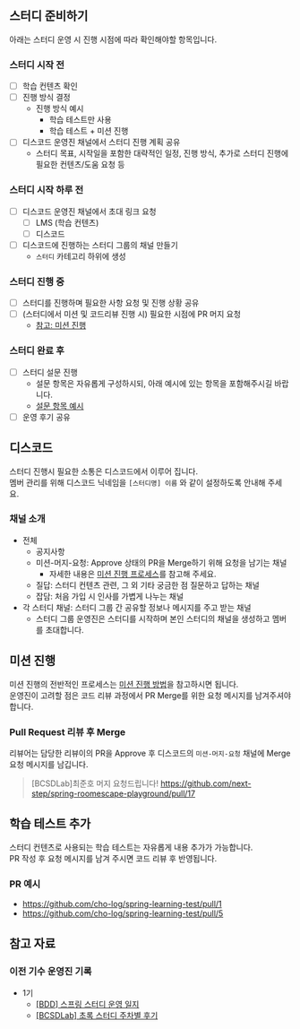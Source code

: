 ## 스터디 준비하기
아래는 스터디 운영 시 진행 시점에 따라 확인해야할 항목입니다.

### 스터디 시작 전
- [ ] 학습 컨텐츠 확인
- [ ] 진행 방식 결정
  - 진행 방식 예시
    - 학습 테스트만 사용
    - 학습 테스트 + 미션 진행 
- [ ] 디스코드 운영진 채널에서 스터디 진행 계획 공유
  - 스터디 목표, 시작일을 포함한 대략적인 일정, 진행 방식, 추가로 스터디 진행에 필요한 컨텐츠/도움 요청 등 

### 스터디 시작 하루 전
- [ ] 디스코드 운영진 채널에서 초대 링크 요청 
  - [ ] LMS (학습 컨텐츠)
  - [ ] 디스코드
- [ ] 디스코드에 진행하는 스터디 그룹의 채널 만들기
  - `스터디` 카테고리 하위에 생성 

### 스터디 진행 중
- [ ] 스터디를 진행하며 필요한 사항 요청 및 진행 상황 공유
- [ ] (스터디에서 미션 및 코드리뷰 진행 시) 필요한 시점에 PR 머지 요청
  - [참고: 미션 진행](#미션-진행)

### 스터디 완료 후
- [ ] 스터디 설문 진행
  - 설문 항목은 자유롭게 구성하시되, 아래 예시에 있는 항목을 포함해주시길 바랍니다.  
  - [설문 항목 예시](https://docs.google.com/forms/d/e/1FAIpQLSeUI9yPDgRnZwdgRaMmalPvQfH4txpjpfNvbK9C8GZn63yb6A/viewform)
- [ ] 운영 후기 공유

## 디스코드
스터디 진행시 필요한 소통은 디스코드에서 이루어 집니다.   
멤버 관리를 위해 디스코드 닉네임을 `[스터디명] 이름` 와 같이 설정하도록 안내해 주세요.

### 채널 소개
- 전체
  - 공지사항 
  - 미션-머지-요청: Approve 상태의 PR을 Merge하기 위해 요청을 남기는 채널 
    - 자세한 내용은 [미션 진행 프로세스](#미션-진행)를 참고해 주세요.
  - 질답: 스터디 컨텐츠 관련, 그 외 기타 궁금한 점 질문하고 답하는 채널
  - 잡담: 처음 가입 시 인사를 가볍게 나누는 채널
- 각 스터디 채널: 스터디 그룹 간 공유할 정보나 메시지를 주고 받는 채널
  - 스터디 그룹 운영진은 스터디를 시작하며 본인 스터디의 채널을 생성하고 멤버를 초대합니다.

## 미션 진행

미션 진행의 전반적인 프로세스는 [미션 진행 방법](https://github.com/cho-log/cholog-docs/tree/main/codereview)을 참고하시면 됩니다.  
운영진이 고려할 점은 코드 리뷰 과정에서 PR Merge를 위한 요청 메시지를 남겨주셔야 합니다.   

### Pull Request 리뷰 후 Merge
리뷰어는 담당한 리뷰이의 PR을 Approve 후 디스코드의 `미션-머지-요청` 채널에 Merge 요청 메시지를 남깁니다.
> [BCSDLab]최준호 머지 요청드립니다!
https://github.com/next-step/spring-roomescape-playground/pull/17

## 학습 테스트 추가

스터디 컨텐츠로 사용되는 학습 테스트는 자유롭게 내용 추가가 가능합니다.  
PR 작성 후 요청 메시지를 남겨 주시면 코드 리뷰 후 반영됩니다. 

### PR 예시
- https://github.com/cho-log/spring-learning-test/pull/1
- https://github.com/cho-log/spring-learning-test/pull/5

## 참고 자료
### 이전 기수 운영진 기록
- 1기
  - [[BDD] 스프링 스터디 운영 일지](https://amaran-th.github.io/tags/%EC%8A%A4%ED%84%B0%EB%94%94-%EC%9A%B4%EC%98%81-%EC%9D%BC%EC%A7%80-%EC%8B%9C%EB%A6%AC%EC%A6%88/)
  - [[BCSDLab] 초록 스터디 주차별 후기](https://velog.io/tags/%EC%B4%88%EB%A1%9D-%EC%8A%A4%ED%84%B0%EB%94%94)
